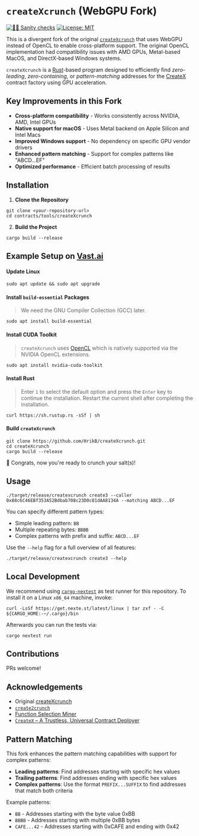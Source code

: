 # `createXcrunch` (WebGPU Fork)

[![👮‍♂️ Sanity checks](https://github.com/HrikB/createXcrunch/actions/workflows/checks.yml/badge.svg)](https://github.com/HrikB/createXcrunch/actions/workflows/checks.yml)
[![License: MIT](https://img.shields.io/badge/License-MIT-blue.svg)](https://opensource.org/license/mit)

This is a divergent fork of the original [`createXcrunch`](https://github.com/HrikB/createXcrunch) that uses WebGPU instead of OpenCL to enable cross-platform support. The original OpenCL implementation had compatibility issues with AMD GPUs, Metal-based MacOS, and DirectX-based Windows systems.

`createXcrunch` is a [Rust](https://www.rust-lang.org)-based program designed to efficiently find _zero-leading_, _zero-containing_, or _pattern-matching_ addresses for the [CreateX](https://github.com/pcaversaccio/createx) contract factory using GPU acceleration.

## Key Improvements in this Fork

- **Cross-platform compatibility** - Works consistently across NVIDIA, AMD, Intel GPUs
- **Native support for macOS** - Uses Metal backend on Apple Silicon and Intel Macs
- **Improved Windows support** - No dependency on specific GPU vendor drivers
- **Enhanced pattern matching** - Support for complex patterns like "ABCD...EF"
- **Optimized performance** - Efficient batch processing of results

## Installation

1. **Clone the Repository**

```console
git clone <your-repository-url>
cd contracts/tools/createXcrunch
```

2. **Build the Project**

```console
cargo build --release
```

## Example Setup on [Vast.ai](https://vast.ai)

#### Update Linux

```console
sudo apt update && sudo apt upgrade
```

#### Install `build-essential` Packages

> We need the GNU Compiler Collection (GCC) later.

```console
sudo apt install build-essential
```

#### Install CUDA Toolkit

> `createXcrunch` uses [OpenCL](https://en.wikipedia.org/wiki/OpenCL) which is natively supported via the NVIDIA OpenCL extensions.

```console
sudo apt install nvidia-cuda-toolkit
```

#### Install Rust

> Enter `1` to select the default option and press the `Enter` key to continue the installation. Restart the current shell after completing the installation.

```console
curl https://sh.rustup.rs -sSf | sh
```

#### Build `createXcrunch`

```console
git clone https://github.com/HrikB/createXcrunch.git
cd createXcrunch
cargo build --release
```

🎉 Congrats, now you're ready to crunch your salt(s)!

## Usage

```console
./target/release/createxcrunch create3 --caller 0x88c6C46EBf353A52Bdbab708c23D0c81dAA8134A --matching ABCD...EF
```

You can specify different pattern types:
- Simple leading pattern: `BB`
- Multiple repeating bytes: `BBBB`
- Complex patterns with prefix and suffix: `ABCD...EF`

Use the `--help` flag for a full overview of all features:

```console
./target/release/createxcrunch create3 --help
```

## Local Development

We recommend using [`cargo-nextest`](https://nexte.st) as test runner for this repository. To install it on a Linux `x86_64` machine, invoke:

```console
curl -LsSf https://get.nexte.st/latest/linux | tar zxf - -C ${CARGO_HOME:-~/.cargo}/bin
```

Afterwards you can run the tests via:

```console
cargo nextest run
```

## Contributions

PRs welcome!

## Acknowledgements

- Original [createXcrunch](https://github.com/HrikB/createXcrunch)
- [`create2crunch`](https://github.com/0age/create2crunch)
- [Function Selection Miner](https://github.com/Vectorized/function-selector-miner)
- [`CreateX` – A Trustless, Universal Contract Deployer](https://github.com/pcaversaccio/createx)

## Pattern Matching

This fork enhances the pattern matching capabilities with support for complex patterns:

- **Leading patterns**: Find addresses starting with specific hex values
- **Trailing patterns**: Find addresses ending with specific hex values  
- **Complex patterns**: Use the format `PREFIX...SUFFIX` to find addresses that match both criteria

Example patterns:
- `BB` - Addresses starting with the byte value 0xBB
- `BBBB` - Addresses starting with multiple 0xBB bytes
- `CAFE...42` - Addresses starting with 0xCAFE and ending with 0x42
